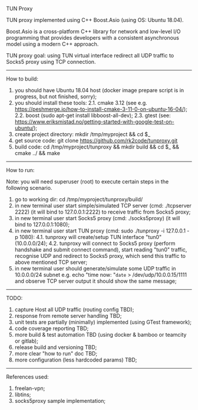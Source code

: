 TUN Proxy

TUN proxy implemented using C++ Boost.Asio (using OS: Ubuntu 18.04).

Boost.Asio is a cross-platform C++ library for network and low-level I/O programming that provides developers with a consistent asynchronous model using a modern C++ approach.

TUN proxy goal: using TUN virtual interface redirect all UDP traffic to Socks5 proxy using TCP connection.

----------------
How to build:
1. you should have Ubuntu 18.04 host (docker image prepare script is in progress, but not finished, sorry);
2. you should install these tools:
2.1. cmake 3.12 (see e.g. https://peshmerge.io/how-to-install-cmake-3-11-0-on-ubuntu-16-04/);
2.2. boost (sudo apt-get install libboost-all-dev);
2.3. gtest (see: https://www.eriksmistad.no/getting-started-with-google-test-on-ubuntu/);
3. create project directory: mkdir /tmp/myproject && cd $_
4. get source code: git clone https://github.com/rk2code/tunproxy.git
5. build code: cd /tmp/myproject/tunproxy && mkdir build && cd $_ && cmake ../ && make

----------------
How to run:

Note: you will need superuser (root) to execute certain steps in the following scenario.

1. go to working dir: cd /tmp/myproject/tunproxy/build/
2. in new terminal user start simple/simulated TCP server (cmd: ./tcpserver 2222) (it will bind to 127.0.0.1:2222) to receive traffic from Socks5 proxy;
3. in new terminal user start Socks5 proxy (cmd: ./socks5proxy) (it will bind to 127.0.0.1:1080);
4. in new terminal user start TUN proxy (cmd: sudo ./tunproxy -i 127.0.0.1 -p 1080):
4.1. tunproxy will create/setup TUN interface "tun0" (10.0.0.0/24);
4.2. tunproxy will connect to Socks5 proxy (perform handshake and submit connect command), start reading "tun0" traffic, recognise UDP and redirect to Socks5 proxy, which send this traffic to above mentioned TCP server;
5. in new terminal user should generate/simulate some UDP traffic in 10.0.0.0/24 subnet e.g. echo "time now: "`date` > /dev/udp/10.0.0.15/1111 and observe TCP server output it should show the same message;

----------------
TODO:
1. capture Host all UDP traffic (routing config TBD);
2. response from remote server handling TBD;
3. unit tests are partially (minimally) implemented (using GTest framework);
4. code coverage reporting TBD;
5. more build & test automation TBD (using docker & bamboo or teamcity or gitlab);
6. release build and versioning TBD;
7. more clear "how to run" doc TBD;
8. more configuration (less hardcoded params) TBD;


----------------
References used:
1. freelan-vpn;
2. libtins;
3. socks5proxy sample implementation;
